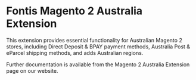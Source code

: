 Fontis Magento 2 Australia Extension
====================================

This extension provides essential functionality for Australian Magento 2 stores, including Direct Deposit & BPAY payment methods, Australia Post & eParcel shipping methods, and adds Australian regions.

Further documentation is available from the Magento 2 Australia Extension page on our website.
